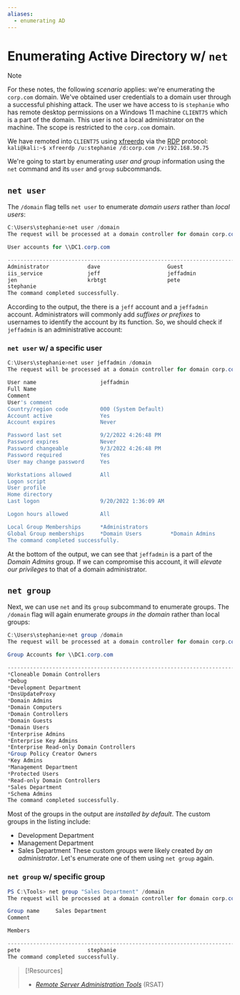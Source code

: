 ```yaml
---
aliases:
  - enumerating AD
---
```

# Enumerating Active Directory w/ `net`
> [!Note]
> For these notes, the following *scenario* applies: we're enumerating the `corp.com` domain. We've obtained user credentials to a domain user through a successful phishing attack. The user we have access to is `stephanie` who has remote desktop permissions on a Windows 11 machine `CLIENT75` which is a part of the domain. This user is not a local administrator on the machine. The scope is restricted to the `corp.com` domain.
> 
> We have remoted into `CLIENT75` using [xfreerdp](../../../CLI-tools/linux/remote/xfreerdp.md) via the [RDP](../../../networking/protocols/RDP.md) protocol:
> `kali@kali:~$ xfreerdp /u:stephanie /d:corp.com /v:192.168.50.75`

We're going to start by enumerating *user and group* information using the `net` command and its `user` and `group` subcommands. 
## `net user`
The `/domain` flag tells `net user` to enumerate *domain users* rather than *local users*:
```powershell
C:\Users\stephanie>net user /domain
The request will be processed at a domain controller for domain corp.com.

User accounts for \\DC1.corp.com

-------------------------------------------------------------------------------
Administrator            dave                     Guest
iis_service              jeff                     jeffadmin
jen                      krbtgt                   pete
stephanie
The command completed successfully.
```
According to the output, the there is a `jeff` account and a `jeffadmin` account. Administrators will commonly add *suffixes or prefixes* to usernames to identify the account by its function. So, we should check if `jeffadmin` is an administrative account:
### `net user` w/ a specific user
```powershell
C:\Users\stephanie>net user jeffadmin /domain
The request will be processed at a domain controller for domain corp.com.

User name                    jeffadmin
Full Name
Comment
User's comment
Country/region code          000 (System Default)
Account active               Yes
Account expires              Never

Password last set            9/2/2022 4:26:48 PM
Password expires             Never
Password changeable          9/3/2022 4:26:48 PM
Password required            Yes
User may change password     Yes

Workstations allowed         All
Logon script
User profile
Home directory
Last logon                   9/20/2022 1:36:09 AM

Logon hours allowed          All

Local Group Memberships      *Administrators
Global Group memberships     *Domain Users         *Domain Admins
The command completed successfully.
```
At the bottom of the output, we can see that `jeffadmin` is a part of the *Domain Admins* group. If we can compromise this account, it will *elevate our privileges* to that of a domain administrator.
## `net group`
Next, we can use `net` and its `group` subcommand to enumerate groups. The `/domain` flag will again enumerate *groups in the domain* rather than local groups:
```powershell
C:\Users\stephanie>net group /domain
The request will be processed at a domain controller for domain corp.com.

Group Accounts for \\DC1.corp.com

-------------------------------------------------------------------------------
*Cloneable Domain Controllers
*Debug
*Development Department
*DnsUpdateProxy
*Domain Admins
*Domain Computers
*Domain Controllers
*Domain Guests
*Domain Users
*Enterprise Admins
*Enterprise Key Admins
*Enterprise Read-only Domain Controllers
*Group Policy Creator Owners
*Key Admins
*Management Department
*Protected Users
*Read-only Domain Controllers
*Sales Department
*Schema Admins
The command completed successfully.
```
Most of the groups in the output are *installed by default*. The custom groups in the listing include:
- Development Department
- Management Department
- Sales Department
These custom groups were likely created *by an administrator*. Let's enumerate one of them using `net group` again.
### `net group` w/ specific group
```powershell
PS C:\Tools> net group "Sales Department" /domain
The request will be processed at a domain controller for domain corp.com.

Group name     Sales Department
Comment

Members

-------------------------------------------------------------------------------
pete                     stephanie
The command completed successfully.
```

> [!Resources]
> - [_Remote Server Administration Tools_](https://learn.microsoft.com/en-us/troubleshoot/windows-server/system-management-components/remote-server-administration-tools) (RSAT)